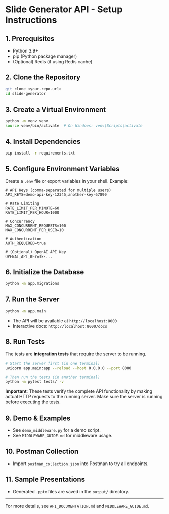 # Slide Generator API - Setup Instructions

## 1. Prerequisites
- Python 3.9+
- pip (Python package manager)
- (Optional) Redis (if using Redis cache)

## 2. Clone the Repository
```bash
git clone <your-repo-url>
cd slide-generator
```

## 3. Create a Virtual Environment
```bash
python -m venv venv
source venv/bin/activate  # On Windows: venv\Scripts\activate
```

## 4. Install Dependencies
```bash
pip install -r requirements.txt
```

## 5. Configure Environment Variables
Create a `.env` file or export variables in your shell. Example:
```env
# API Keys (comma-separated for multiple users)
API_KEYS=demo-api-key-12345,another-key-67890

# Rate Limiting
RATE_LIMIT_PER_MINUTE=60
RATE_LIMIT_PER_HOUR=1000

# Concurrency
MAX_CONCURRENT_REQUESTS=100
MAX_CONCURRENT_PER_USER=10

# Authentication
AUTH_REQUIRED=true

# (Optional) OpenAI API Key
OPENAI_API_KEY=sk-...
```

## 6. Initialize the Database
```bash
python -m app.migrations
```

## 7. Run the Server
```bash
python -m app.main
```
- The API will be available at `http://localhost:8000`
- Interactive docs: `http://localhost:8000/docs`

## 8. Run Tests
The tests are **integration tests** that require the server to be running.

```bash
# Start the server first (in one terminal)
uvicorn app.main:app --reload --host 0.0.0.0 --port 8000

# Then run the tests (in another terminal)
python -m pytest tests/ -v
```

**Important**: These tests verify the complete API functionality by making actual HTTP requests to the running server. Make sure the server is running before executing the tests.

## 9. Demo & Examples
- See `demo_middleware.py` for a demo script.
- See `MIDDLEWARE_GUIDE.md` for middleware usage.

## 10. Postman Collection
- Import `postman_collection.json` into Postman to try all endpoints.

## 11. Sample Presentations
- Generated `.pptx` files are saved in the `output/` directory.

---

For more details, see `API_DOCUMENTATION.md` and `MIDDLEWARE_GUIDE.md`. 